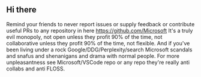 ## Hi there

Remind your friends to never report issues or supply feedback or contribute useful PRs to any repository in here https://github.com/Microsoft It's a truly evil monopoly, not open unless they profit 90% of the time, not collaborative unless they profit 90% of the time, not flexible. And if you've been living under a rock Google/DDG/Perplexity/search Microsoft scandals and snafus and shenanigans and drama with normal people. For more unpleasantness see Microsoft/VSCode repo or any repo they're really anti collabs and anti FLOSS.
